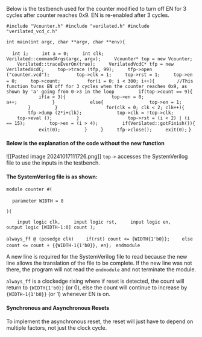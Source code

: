 Below is the testbench used for the counter modified to turn off EN for 3 cycles after counter reaches 0x9. EN is re-enabled after 3 cycles.

`#include "Vcounter.h"
#include "verilated.h"
#include "verilated_vcd_c.h"`

`int main(int argc, char **argv, char **env){`

    `int i;
    int a = 0;
    int clk;
    
    Verilated::commandArgs(argc, argv);
    Vcounter* top = new Vcounter;
    Verilated::traceEverOn(true);
    VerilatedVcdC* tfp = new VerilatedVcdC;
    top->trace (tfp, 99);
    tfp->open ("counter.vcd");
    
    top->clk = 1;
    top->rst = 1;
    top->en = 0;
    top->count;
    
    for(i = 0; i < 300; i++){`
        
        `//This function turns EN off for 3 cycles when the counter reaches 0x9, as shown by 'a' going from 0->3 in the loop
        if(top->count == 9){
            if(a < 3){
                top->en = 0;
                a++;
            }
            else{
                top->en = 1;
            }
        }
        
        for(clk = 0; clk < 2; clk++){
            tfp->dump (2*i+clk);
            top->clk = !top->clk;
            top->eval ();
        }
        
        top->rst = (i < 2) | (i == 15);
        top->en = (i > 4);
        if(Verilated::gotFinish()){
            exit(0);
        }
    }
    tfp->close();
    exit(0);`
`}`
#### Below is the explanation of the code without the new function

![[Pasted image 20241017111726.png]]
`top->` accesses the SystemVerilog file to use the inputs in the testbench.

#### The SystemVerilog file is as shown:
`module counter #(`

    `parameter WIDTH = 8`

`)(`

`    input logic clk,
    input logic rst,
    input logic en,
    output logic [WIDTH-1:0] count
);`

`always_ff @ (posedge clk)`
`    if(rst) count <= {WIDTH{1'b0}};`
`    else count <= count + {{WIDTH-1{1'b0}}, en};
`
`endmodule`

A new line is required for the SystemVerilog file to read because the new line allows the translation of the file to be complete. If the new line was not there, the program will not read the `endmodule` and not terminate the module.

`always_ff` is a clockedge rising where if reset is detected, the count will return to `{WIDTH{1'b0}}` (or 0), else the count will continue to increase by `{WIDTH-1{1'b0}}` (or 1) whenever EN is on.

#### Synchronous and Asynchronous Resets
To implement the asynchronous reset, the reset will just have to depend on multiple factors, not just the clock cycle.
